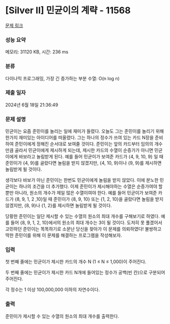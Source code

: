 # [Silver II] 민균이의 계략 - 11568 

[문제 링크](https://www.acmicpc.net/problem/11568) 

### 성능 요약

메모리: 31120 KB, 시간: 236 ms

### 분류

다이나믹 프로그래밍, 가장 긴 증가하는 부분 수열: O(n log n)

### 제출 일자

2024년 6월 18일 21:36:49

### 문제 설명

<p>민균이는 요즘 준민이를 놀리는 일에 재미가 들렸다. 오늘도 그는 준민이를 놀리기 위해 한가지 재미있는 아이디어를 떠올렸다. 그는 하나의 정수가 쓰여 있는 카드 N장을 준비하여 준민이에게 정해진 순서대로 보여줄 것이다. 준민이는 앞의 카드부터 임의의 개수만큼 골라서 민균이에게 제시하게 되는데, 제시한 카드의 수열이 순증가가 아니면 민균이에게 바보라고 놀림받게 된다. 예를 들어 민균이가 보여준 카드가 {4, 9, 10, 9} 일 때 준민이가 {4, 9}를 골랐다면 놀림을 받지 않겠지만, {4, 10, 9}이나 {9, 9}를 제시하면 놀림받게 될 것이다.</p>

<p>생각보다 바보가 아닌 준민이는 한번도 민균이에게 놀림을 받지 않았다. 이에 분노한 민균이는 하나의 조건을 더 추가했다. 이제 준민이가 제시해야하는 수열은 순증가여야 할 뿐만 아니라, 원소의 개수가 제일 많은 수열이여야 한다. 예를 들어 민균이가 보여준 카드가 {8, 9, 1, 2 ,10}일 때 준민이가 {8, 9, 10} 또는 {1, 2, 10}을 골랐다면 놀림을 받지 않겠지만, {8, 9}나 {1, 2}를 제시하면 놀림받게 될 것이다.</p>

<p>당황한 준민이는 일단 제시할 수 있는 수열의 원소의 최대 개수를 구해보기로 하였다. 예를 들어 {8, 9, 1, 2, 10}에서의 원소의 최대 개수는 3이 될 것이다. 도저히 못 풀겠어서 고민하던 준민이는 똑똑하기로 소문난 당신을 찾아가 이 문제를 의뢰하였다! 불쌍하고 딱한 준민이를 위해 이 문제를 해결하는 프로그램을 작성해보자.</p>

### 입력 

 <p>첫 번째 줄에는 민균이가 제시한 카드의 개수 N (1 ≤ N ≤ 1,000)이 주어진다. </p>

<p>두 번째 줄에는 민균이가 제시한 카드 N개에 들어있는 정수가 공백(빈 칸)으로 구분되어 주어진다.</p>

<p>각 정수는 1 이상 100,000,000 이하의 자연수이다.</p>

### 출력 

 <p>준민이가 제시할 수 있는 수열의 원소의 최대 개수를 출력한다.</p>

